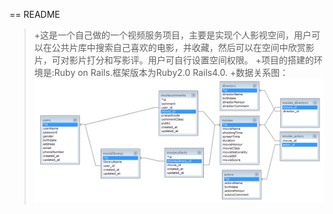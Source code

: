 == README
>+这是一个自己做的一个视频服务项目，主要是实现个人影视空间，用户可以在公共片库中搜索自己喜欢的电影，并收藏，然后可以在空间中欣赏影片，可对影片打分和写影评。用户可自行设置空间权限。
>+项目的搭建的环境是:Ruby on Rails.框架版本为Ruby2.0 Rails4.0.
>+数据关系图：
>![alt text](https://github.com/walden-panxu/movieLibrary/blob/master/文档/images/2014-02-24_144220.png)
